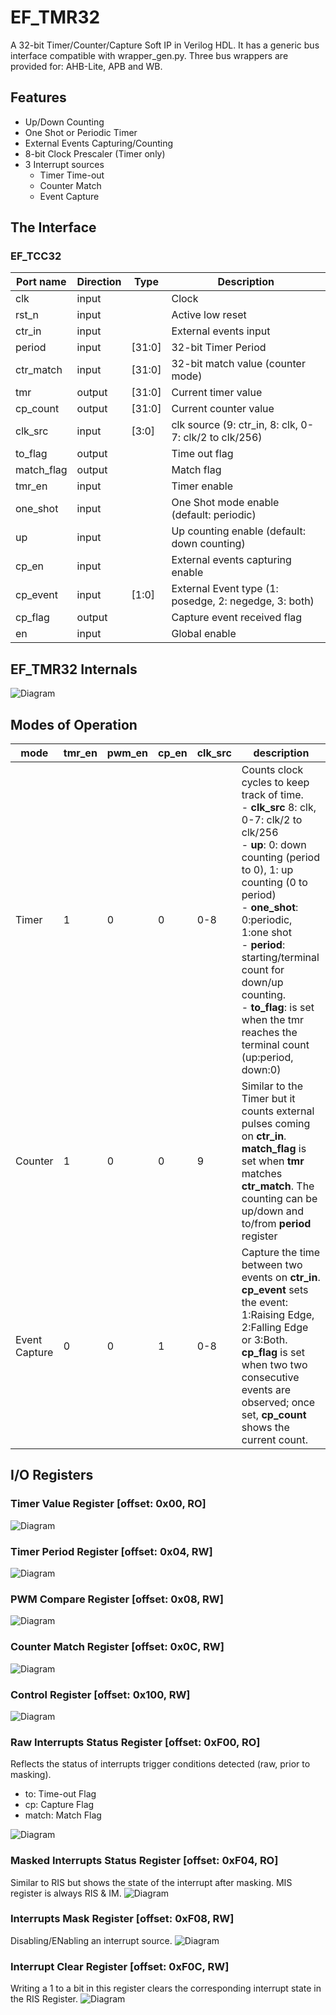 # EF_TMR32
A 32-bit Timer/Counter/Capture Soft IP in Verilog HDL. It has a generic bus interface compatible with wrapper_gen.py. Three bus wrappers are provided for: AHB-Lite, APB and WB. 

## Features
- Up/Down Counting
- One Shot or Periodic Timer
- External Events Capturing/Counting
- 8-bit Clock Prescaler (Timer only)
- 3 Interrupt sources
    - Timer Time-out
    - Counter Match
    - Event Capture

## The Interface
### EF_TCC32

| Port name  | Direction | Type   | Description |
| ---------- | --------- | ------ | ----------- |
| clk        | input     |        | Clock            |
| rst_n      | input     |        | Active low reset            |
| ctr_in     | input     |        | External events input            |
| period     | input     | [31:0] | 32-bit Timer Period             |
| ctr_match  | input     | [31:0] | 32-bit match value (counter mode)            |
| tmr        | output    | [31:0] | Current timer value            |
| cp_count   | output    | [31:0] | Current counter value            |
| clk_src    | input     | [3:0]  | clk source (9: ctr_in, 8: clk, 0-7: clk/2 to clk/256)            |
| to_flag    | output    |        | Time out flag             |
| match_flag | output    |        | Match flag            |
| tmr_en     | input     |        | Timer enable            |
| one_shot   | input     |        | One Shot mode enable (default: periodic)           |
| up         | input     |        | Up counting enable (default: down counting)            |
| cp_en      | input     |        | External events capturing enable            |
| cp_event   | input     | [1:0]  | External Event type (1: posedge, 2: negedge, 3: both)            |
| cp_flag    | output    |        | Capture event received flag           |
| en         | input     |        | Global enable            |


## EF_TMR32 Internals

![Diagram](./doc//_static/EF_TCC32_bd.png "Diagram")

## Modes of Operation
| mode | tmr_en | pwm_en | cp_en | clk_src| description |
|------|--------|--------|-------|--------|-------------|
| Timer|1       |0       |0      |0-8|Counts clock cycles to keep track of time. <br>- <b>clk_src</b> 8: clk, 0-7: clk/2 to clk/256 <br>- <b>up</b>: 0: down counting (period to 0), 1: up counting (0 to period) <br>- <b>one_shot</b>: 0:periodic, 1:one shot<br>- <b>period</b>: starting/terminal count for down/up counting.<br>- <b>to_flag</b>: is set when the tmr reaches the terminal count (up:period, down:0)|
| Counter|1|0|0|9 | Similar to the Timer but it counts external pulses coming on <b>ctr_in</b>.<br><b>match_flag</b> is set when <b>tmr</b> matches <b>ctr_match</b>. The counting can be up/down and to/from <b>period</b> register|
|Event Capture|0|0|1|0-8|Capture the time between two events on <b>ctr_in</b>.<br><b>cp_event</b> sets the event: 1:Raising Edge, 2:Falling Edge or 3:Both.<br><b>cp_flag</b> is set when two two consecutive events are observed; once set, <b>cp_count</b> shows the current count.|

## I/O Registers
### Timer Value Register [offset: 0x00, RO]
![Diagram](./doc/_static/reg32.svg "Diagram")
### Timer Period Register [offset: 0x04, RW]
![Diagram](./doc//_static/reg32.svg "Diagram")
### PWM Compare Register [offset: 0x08, RW]
![Diagram](./doc//_static/reg32.svg "Diagram")
### Counter Match Register [offset: 0x0C, RW]
![Diagram](./doc//_static/reg32.svg "Diagram")
### Control Register [offset: 0x100, RW]
![Diagram](./doc//_static/ctrl.svg "Diagram")
### Raw Interrupts Status Register [offset: 0xF00, RO]
Reflects the status of interrupts trigger conditions detected (raw, prior to masking). 
- to: Time-out Flag
- cp: Capture Flag
- match: Match Flag

![Diagram](./doc//_static/flags.svg "Diagram")
### Masked Interrupts Status Register [offset: 0xF04, RO]
Similar to RIS but shows the state of the interrupt after masking. MIS register is always RIS & IM.
![Diagram](./doc//_static/flags.svg "Diagram")

### Interrupts Mask Register [offset: 0xF08, RW]
Disabling/ENabling an interrupt source.
![Diagram](./doc//_static/flags.svg "Diagram")

### Interrupt Clear Register [offset: 0xF0C, RW]
Writing a 1 to a bit in this register clears the corresponding interrupt state in the RIS Register. 
![Diagram](./doc//_static/flags.svg "Diagram")
